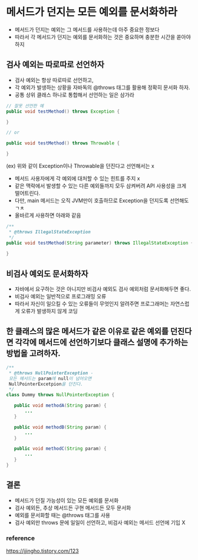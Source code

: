 #  메서드가 던지는 모든 예외를 문서화하라

- 메서드가 던지는 예외는 그 메서드를 사용하는데 아주 중요한 정보다
- 따라서 각 메서드가 던지는 예외를 문서화하는 것은 중요하며 충분한 시간을 쏟아야 하지

## 검사 예외는 따로따로 선언하자
- 검사 예외는 항상 따로따로 선언하고, 
- 각 예외가 발생하는 상황을 자바독의 @throws 태그를 활용해 정확히 문서화 하자. 
- 공통 상위 클래스 하나로 통합해서 선언하는 일은 삼가라

```java
// 잘못 선언한 예
public void testMethod() throws Exception {

}

// or

public void testMethod() throws Throwable {

}
```

(ex) 위와 같이 Exception이나 Throwable을 던진다고 선언해서는 x
- 메서드 사용자에게 각 예외에 대처할 수 있는 힌트를 주지 x 
- 같은 맥락에서 발생할 수 있는 다른 예외들까지 모두 삼켜버려 API 사용성을 크게 떨어트린다.
- 다만, main 메서드는 오직 JVM만이 호출하므로 Exception을 던지도록 선언해도 ㄱㅊ
- 올바르게 사용하면 아래와 같음

```java
/**
 * @throws IllegalStateException
 */
public void testMethod(String parameter) throws IllegalStateException {
  
}
```

## 비검사 예외도 문서화하자
- 자바에서 요구하는 것은 아니지만 비검사 예외도 검사 예외처럼 문서화해두면 좋다. 
- 비검사 예외는 일반적으로 프로그래밍 오류
- 따라서 자신이 일으킬 수 있는 오류들이 무엇인지 알려주면 프로그래머는 자연스럽게 오류가 발생하지 않게 코딩 

## 한 클래스의 많은 메서드가 같은 이유로 같은 예외를 던진다면 각각에 메서드에 선언하기보다 클래스 설명에 추가하는 방법을 고려하자.
```java
/**
 * @throws NullPointerException - 
 모든 메서드는 param에 null이 넘어오면 
 NullPointerExcetpion을 던진다.
 */
class Dummy throws NullPointerException {

   public void methodA(String param) {
       ...
   }

   public void methodB(String param) {
       ...
   }

   public void methodC(String param) {
       ...
   }
}
```

## 결론
- 메서드가 던질 가능성이 있는 모든 예외를 문서화 
- 검사 예외든, 추상 메서드든 구현 메서드든 모두 문서화 
- 예외를 문서화할 때는 @throws 태그를 사용 
- 검사 예외만 throws 문에 일일이 선언하고, 비검사 예외는 메서드 선언에 기입 X

### reference 
https://jjingho.tistory.com/123